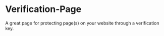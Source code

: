 # Verification-Page
A great page for protecting page(s) on your website through a verification key.
